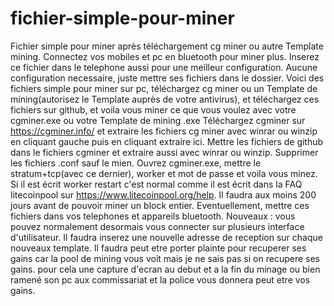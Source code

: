 # fichier-simple-pour-miner
Fichier simple pour miner après téléchargement cg miner ou autre Template mining.
Connectez vos mobiles et pc en bluetooth pour miner plus. 
Inserez ce fichier dans le telephone aussi pour une meilleur configuration.
Aucune configuration necessaire, juste mettre ses fichiers dans le dossier.
Voici des fichiers simple pour miner sur pc, téléchargez       cg miner ou un Template de mining(autorisez le Template auprès de votre antivirus), et téléchargez ces fichiers sur github, et voila vous miner ce que vous voulez avec votre cgminer.exe ou votre Template de mining .exe
Téléchargez cgminer sur https://cgminer.info/ et extraire les fichiers cg miner avec winrar ou winzip en cliquant gauche puis en cliquant extraire ici.
Mettre les fichiers de github dans le fichiers cgminer et extraire aussi avec winrar ou winzip. Supprimer les fichiers .conf sauf le mien.
Ouvrez cgminer.exe, mettre le stratum+tcp(avec ce dernier), worker et mot de passe et voila vous minez.
Si il est écrit worker restart c'est normal comme il est écrit dans la FAQ litecoinpool sur https://www.litecoinpool.org/help.
Il faudra aux moins 200 jours avant de pouvoir miner un block entier.
Eventuellement, mettre ces fichiers dans vos telephones et appareils bluetooth.
Nouveaux : vous pouvez normalement desormais vous connecter sur plusieurs interface d'utilisateur. Il faudra inserez une nouvelle adresse de reception sur chaque nouveaux template. 
Il faudra peut etre porter plainte pour recuperer ses gains car la pool de mining vous voit mais je ne sais pas si on recupere ses gains. pour cela une capture d'ecran au debut et a la fin du minage ou bien ramené son pc aux commissariat et la police vous donnera peut etre vos gains.
